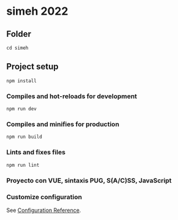 # simeh 2022

## Folder
```
cd simeh
```

## Project setup
```
npm install
```

### Compiles and hot-reloads for development
```
npm run dev
```

### Compiles and minifies for production
```
npm run build
```

### Lints and fixes files
```
npm run lint
```
### Proyecto con VUE, sintaxis PUG, S(A/C)SS, JavaScript


### Customize configuration
See [Configuration Reference](https://cli.vuejs.org/config/).
